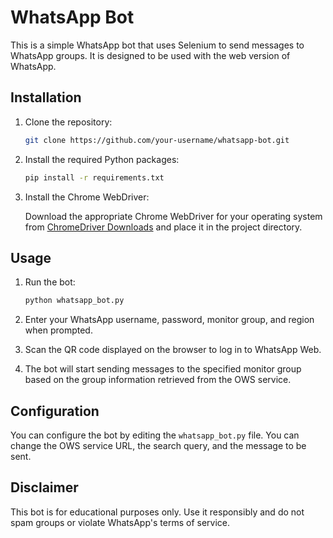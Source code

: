 
# WhatsApp Bot

This is a simple WhatsApp bot that uses Selenium to send messages to WhatsApp groups. It is designed to be used with the web version of WhatsApp.

## Installation

1. Clone the repository:

   ```bash
   git clone https://github.com/your-username/whatsapp-bot.git
   ```

2. Install the required Python packages:

   ```bash
   pip install -r requirements.txt
   ```

3. Install the Chrome WebDriver:

   Download the appropriate Chrome WebDriver for your operating system from [ChromeDriver Downloads](https://sites.google.com/a/chromium.org/chromedriver/downloads) and place it in the project directory.

## Usage

1. Run the bot:

   ```bash
   python whatsapp_bot.py
   ```

2. Enter your WhatsApp username, password, monitor group, and region when prompted.
3. Scan the QR code displayed on the browser to log in to WhatsApp Web.
4. The bot will start sending messages to the specified monitor group based on the group information retrieved from the OWS service.

## Configuration

You can configure the bot by editing the `whatsapp_bot.py` file. You can change the OWS service URL, the search query, and the message to be sent.

## Disclaimer

This bot is for educational purposes only. Use it responsibly and do not spam groups or violate WhatsApp's terms of service.
